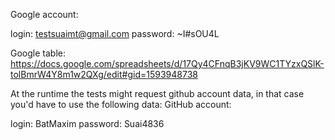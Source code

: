 Google account:

login: testsuaimt@gmail.com
password: ~I#sOU4L

Google table: <https://docs.google.com/spreadsheets/d/17Qy4CFnqB3jKV9WC1TYzxQSlK-tolBmrW4Y8m1w2QXg/edit#gid=1593948738>


At the runtime the tests might request github account data, in that case you'd have to use the following data:
GitHub account:

login: BatMaxim
password: Suai4836